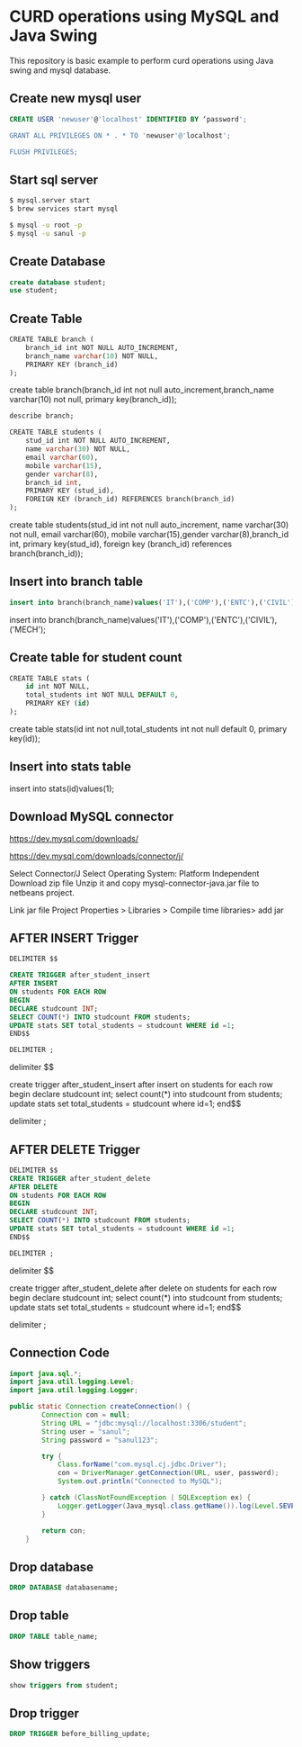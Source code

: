 # CURD operations using MySQL and Java Swing

This repository is basic example to perform curd operations using Java swing and mysql database.

## Create new mysql user
``` sql
CREATE USER 'newuser'@'localhost' IDENTIFIED BY ‘password';

GRANT ALL PRIVILEGES ON * . * TO 'newuser'@'localhost';

FLUSH PRIVILEGES;
```


## Start sql server
``` bash
$ mysql.server start
$ brew services start mysql

$ mysql -u root -p
$ mysql -u sanul -p
```

## Create Database
``` sql
create database student;
use student;
```

## Create Table
``` sql
CREATE TABLE branch (
    branch_id int NOT NULL AUTO_INCREMENT,
    branch_name varchar(10) NOT NULL,
    PRIMARY KEY (branch_id)
);
```
create table branch(branch_id int not null auto_increment,branch_name varchar(10) not null, primary key(branch_id));

``` sql
describe branch;
```

``` sql
CREATE TABLE students (
    stud_id int NOT NULL AUTO_INCREMENT,
    name varchar(30) NOT NULL,
    email varchar(60), 
    mobile varchar(15),
    gender varchar(8),
    branch_id int,
    PRIMARY KEY (stud_id),
    FOREIGN KEY (branch_id) REFERENCES branch(branch_id)
);
```
create table students(stud_id int not null auto_increment, name varchar(30) not null, email varchar(60), mobile varchar(15),gender varchar(8),branch_id int, primary key(stud_id), foreign key (branch_id) references branch(branch_id));

## Insert into branch table
``` sql
insert into branch(branch_name)values('IT'),('COMP'),('ENTC'),('CIVIL'),('MECH');
```
insert into branch(branch_name)values('IT'),('COMP'),('ENTC'),('CIVIL'),('MECH');

## Create table for student count
``` sql
CREATE TABLE stats (
    id int NOT NULL,
    total_students int NOT NULL DEFAULT 0,
    PRIMARY KEY (id)
);
```

create table stats(id int not null,total_students int not null default 0, primary key(id));

## Insert into stats table
insert into stats(id)values(1);


## Download MySQL connector

https://dev.mysql.com/downloads/

https://dev.mysql.com/downloads/connector/j/

Select Connector/J
Select Operating System: Platform Independent
Download zip file
Unzip it and copy mysql-connector-java.jar file to netbeans project.

Link jar file 
Project Properties > Libraries > Compile time libraries> add jar



## AFTER INSERT Trigger
``` sql
DELIMITER $$

CREATE TRIGGER after_student_insert
AFTER INSERT
ON students FOR EACH ROW
BEGIN
DECLARE studcount INT;
SELECT COUNT(*) INTO studcount FROM students;
UPDATE stats SET total_students = studcount WHERE id =1;
END$$

DELIMITER ;
```

delimiter $$

create trigger after_student_insert after insert on students for each row begin declare studcount int; select count(*) into studcount from students; update stats set total_students = studcount where id=1; end$$

delimiter ;

## AFTER DELETE Trigger
``` sql
DELIMITER $$
CREATE TRIGGER after_student_delete
AFTER DELETE
ON students FOR EACH ROW
BEGIN
DECLARE studcount INT;
SELECT COUNT(*) INTO studcount FROM students;
UPDATE stats SET total_students = studcount WHERE id =1;
END$$

DELIMITER ;
```

delimiter $$

create trigger after_student_delete after delete on students for each row begin declare studcount int; select count(*) into studcount from students; update stats set total_students = studcount where id=1; end$$

delimiter ;


## Connection Code
```java
import java.sql.*;
import java.util.logging.Level;
import java.util.logging.Logger;

public static Connection createConnection() {
        Connection con = null;
        String URL = "jdbc:mysql://localhost:3306/student";
        String user = "sanul";
        String password = "sanul123";

        try {
            Class.forName("com.mysql.cj.jdbc.Driver");
            con = DriverManager.getConnection(URL, user, password);
            System.out.println("Connected to MySQL");

        } catch (ClassNotFoundException | SQLException ex) {
            Logger.getLogger(Java_mysql.class.getName()).log(Level.SEVERE, null, ex);
        }

        return con;
    }
```

## Drop database
``` sql
DROP DATABASE databasename;
```

## Drop table
``` sql
DROP TABLE table_name;
```

## Show triggers
```sql
show triggers from student;
```

## Drop trigger
```sql
DROP TRIGGER before_billing_update;
```

